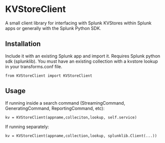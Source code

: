 # KVStoreClient

A small client library for interfacing with Splunk KVStores within Splunk apps or generally with the Splunk Python SDK.

## Installation

Include it with an existing Splunk app and import it. Requires Splunk python sdk (splunklib). You must have an existing collection with a kvstore lookup in your transforms.conf file.

`from KVStoreClient import KVStoreClient`

## Usage

If running inside a search command (StreamingCommand, GeneratingCommand, ReportingCommand, etc):

`kv = KVStoreClient(appname,colleciton,lookup, self.service)`

If running separately:

`kv = KVStoreClient(appname,collection,lookup, splunklib.Client(...))`